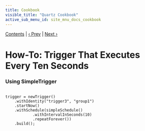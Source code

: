 ```yaml
---
title: Cookbook
visible_title: "Quartz Cookbook"
active_sub_menu_id: site_mnu_docs_cookbook
---
```

<div class="secNavPanel"><a href=".">Contents</a> | <a href="SchedulerListeners.html">&lsaquo;&nbsp;Prev</a> | <a href="NintyMinTrigger.html">Next&nbsp;&rsaquo;</a></div>





# How-To: Trigger That Executes Every Ten Seconds

### Using SimpleTrigger


<pre class="prettyprint highlight"><code class="language-java" data-lang="java">
trigger = newTrigger()
    .withIdentity("trigger3", "group1")
    .startNow()
    .withSchedule(simpleSchedule()
            .withIntervalInSeconds(10)
            .repeatForever())
    .build();
</code></pre>
